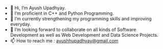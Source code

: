 - 👋 Hi, I’m Ayush Upadhyay.
- 👀 I’m proficient in C++ and Python Programming.
- 🌱 I’m currently strengthening my programming skills and improving everyday.
- 💞️ I’m looking forward to collaborate on all kinds of Software Development as well as Web Development and Data Science Projects.
- 📫 How to reach me : ayushhupadhyay@gmail.com

<!---
AyushU411/AyushU411 is a ✨ special ✨ repository because its `README.md` (this file) appears on your GitHub profile.
You can click the Preview link to take a look at your changes.
--->
